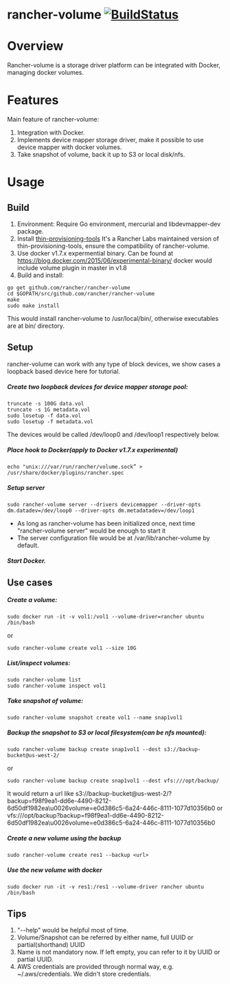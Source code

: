# rancher-volume [![BuildStatus](http://ci.rancher.io/api/badge/github.com/rancher/rancher-volume/status.svg?branch=master)](http://ci.rancher.io/github.com/rancher/rancher-volume)

# Overview
Rancher-volume is a storage driver platform can be integrated with Docker,
managing docker volumes.

# Features
Main feature of rancher-volume:
1. Integration with Docker.
2. Implements device mapper storage driver, make it possible to use device
   mapper with docker volumes.
3. Take snapshot of volume, back it up to S3 or local disk/nfs.

# Usage

## Build

1. Environment: Require Go environment, mercurial and libdevmapper-dev package.
2. Install [thin-provisioning-tools](https://github.com/rancher/thin-provisioning-tools.git)
   It's a Rancher Labs maintained version of thin-provisioning-tools, ensure
the compatibility of rancher-volume.
3. Use docker v1.7.x expermential binary. Can be found at https://blog.docker.com/2015/06/experimental-binary/
   docker would include volume plugin in master in v1.8
4. Build and install:
```
go get github.com/rancher/rancher-volume
cd $GOPATH/src/github.com/rancher/rancher-volume
make
sudo make install
```
This would install rancher-volume to /usr/local/bin/, otherwise executables are
at bin/ directory.

## Setup

rancher-volume can work with any type of block devices, we show cases a loopback
based device here for tutorial.

##### Create two loopback devices for device mapper storage pool:
```
truncate -s 100G data.vol
truncate -s 1G metadata.vol
sudo losetup -f data.vol
sudo losetup -f metadata.vol
```
The devices would be called /dev/loop0 and /dev/loop1 respectively below.

##### Place hook to Docker(apply to Docker v1.7.x experimental)
```
echo "unix:///var/run/rancher/volume.sock” > /usr/share/docker/plugins/rancher.spec
```

##### Setup server
```
sudo rancher-volume server --drivers devicemapper --driver-opts dm.datadev=/dev/loop0 --driver-opts dm.metadatadev=/dev/loop1
```
* As long as rancher-volume has been initialized once, next time "rancher-volume server" would be enough to start it
* The server configuration file would be at /var/lib/rancher-volume by default.

##### Start Docker.

## Use cases
##### Create a volume:
```
sudo docker run -it -v vol1:/vol1 --volume-driver=rancher ubuntu /bin/bash
```
or
```
sudo rancher-volume create vol1 --size 10G
```

##### List/inspect volumes:
```
sudo rancher-volume list
sudo rancher-volume inspect vol1
```

##### Take snapshot of volume:
```
sudo rancher-volume snapshot create vol1 --name snap1vol1
```

##### Backup the snapshot to S3 or local filesystem(can be nfs mounted):
```
sudo rancher-volume backup create snap1vol1 --dest s3://backup-bucket@us-west-2/
```
or
```
sudo rancher-volume backup create snap1vol1 --dest vfs:///opt/backup/
```
It would return a url like s3://backup-bucket@us-west-2/?backup=f98f9ea1-dd6e-4490-8212-6d50df1982ea\u0026volume=e0d386c5-6a24-446c-8111-1077d10356b0
or vfs:///opt/backup?backup=f98f9ea1-dd6e-4490-8212-6d50df1982ea\u0026volume=e0d386c5-6a24-446c-8111-1077d10356b0

##### Create a new volume using the backup
```
sudo rancher-volume create res1 --backup <url>
```

##### Use the new volume with docker
```
sudo docker run -it -v res1:/res1 --volume-driver rancher ubuntu /bin/bash
```

## Tips
1. "--help" would be helpful most of time.
2. Volume/Snapshot can be referred by either name, full UUID or partial(shorthand) UUID
3. Name is not mandatory now. If left empty, you can refer to it by UUID or partial UUID.
4. AWS credentials are provided through normal way, e.g. ~/.aws/credentials. We didn't store credentials.
